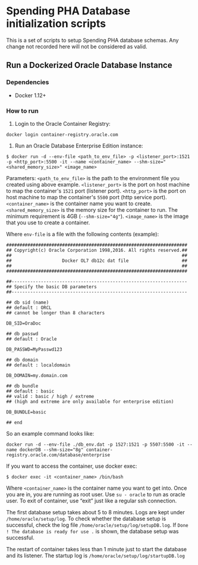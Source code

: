 # Spending PHA Database initialization scripts

This is a set of scripts to setup Spending PHA database schemas. Any change not recorded here will not be considered as valid.

## Run a Dockerized Oracle Database Instance

### Dependencies

- Docker 1.12+

### How to run

1. Login to the Oracle Container Registry:

  ```
  docker login container-registry.oracle.com
  ```

1. Run an Oracle Database Enterprise Edition instance:

  ```
  $ docker run -d --env-file <path_to_env_file> -p <listener_port>:1521 -p <http_port>:5500 -it --name <container_name> --shm-size="<shared_memory_size>" <image_name>
  ```

  Parameters:
     `<path_to_env_file>` is the path to the environment file you created using above example.
     `<listener_port>` is the port on host machine to map the container's `1521` port (listener port).
     `<http_port>` is the port on host machine to map the container's `5500` port (http service port).
     `<container_name>` is the container name you want to create.
     `<shared_memory_size>` is the memory size for the container to run. The minimum requirement is 4GB (`--shm-size="4g"`).
     `<image_name>` is the image that you use to create a container.

  Where `env-file` is a file with the following contents (example):

  ```
  ####################################################################
  ## Copyright(c) Oracle Corporation 1998,2016. All rights reserved.##
  ##                                                                ##
  ##                   Docker OL7 db12c dat file                    ##
  ##                                                                ##
  ####################################################################

  ##------------------------------------------------------------------
  ## Specify the basic DB parameters
  ##------------------------------------------------------------------

  ## db sid (name)
  ## default : ORCL
  ## cannot be longer than 8 characters

  DB_SID=OraDoc

  ## db passwd
  ## default : Oracle

  DB_PASSWD=MyPasswd123

  ## db domain
  ## default : localdomain

  DB_DOMAIN=my.domain.com

  ## db bundle
  ## default : basic
  ## valid : basic / high / extreme
  ## (high and extreme are only available for enterprise edition)

  DB_BUNDLE=basic

  ## end
  ```

  So an example command looks like:

  ```
  docker run -d --env-file ./db_env.dat -p 1527:1521 -p 5507:5500 -it --name dockerDB --shm-size="8g" container-registry.oracle.com/database/enterprise
  ```

  If you want to access the container, use docker exec:

  ```
  $ docker exec -it <container_name> /bin/bash
  ```

  Where `<container_name>` is the container name you want to get into. Once you are in, you are running as root user. Use `su - oracle` to run as oracle user. To exit of container, use “exit” just like a regular ssh connection.


  The first database setup takes about 5 to 8 minutes. Logs are kept under `/home/oracle/setup/log`. To check whether the database setup is successful, check the log file `/home/oracle/setup/log/setupDB.log`. If `Done ! The database is ready for use .` is shown, the database setup was successful.

  The restart of container takes less than 1 minute just to start the database and its listener. The startup log is `/home/oracle/setup/log/startupDB.log`
